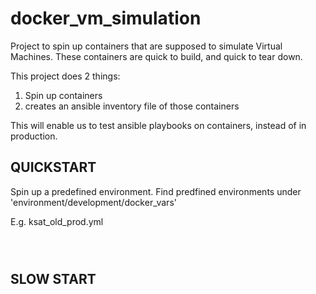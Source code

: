 # docker_vm_simulation
Project to spin up containers that are supposed to simulate Virtual Machines. These containers are quick to build, and quick to tear down.

This project does 2 things:
1. Spin up containers
2. creates an ansible inventory file of those containers

This will enable us to test ansible playbooks on containers, instead of in production.


## QUICKSTART
Spin up a predefined environment. 
Find predfined environments under 'environment/development/docker_vars'

E.g. ksat_old_prod.yml
```



```

## SLOW START

